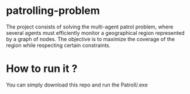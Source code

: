 # patrolling-problem
The project consists of solving the multi-agent patrol problem, where several agents must efficiently monitor a geographical region represented by a graph of nodes. The objective is to maximize the coverage of the region while respecting certain constraints.

# How to run it ?
You can simply download this repo and run the Patroll/.exe

